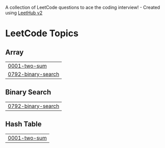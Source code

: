 A collection of LeetCode questions to ace the coding interview! - Created using [LeetHub v2](https://github.com/arunbhardwaj/LeetHub-2.0)
<!---LeetCode Topics Start-->
# LeetCode Topics
## Array
|  |
| ------- |
| [0001-two-sum](https://github.com/Moztafaa/LeetCode/tree/master/0001-two-sum) |
| [0792-binary-search](https://github.com/Moztafaa/LeetCode/tree/master/0792-binary-search) |
## Binary Search
|  |
| ------- |
| [0792-binary-search](https://github.com/Moztafaa/LeetCode/tree/master/0792-binary-search) |
## Hash Table
|  |
| ------- |
| [0001-two-sum](https://github.com/Moztafaa/LeetCode/tree/master/0001-two-sum) |
<!---LeetCode Topics End-->